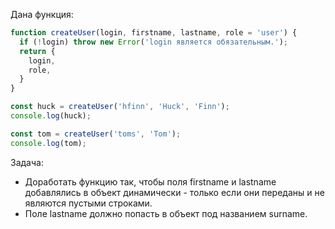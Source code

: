 Дана функция:

```javascript
function createUser(login, firstname, lastname, role = 'user') {
  if (!login) throw new Error('login является обязательным.');
  return {
    login,
    role,
  }
}

const huck = createUser('hfinn', 'Huck', 'Finn');
console.log(huck);

const tom = createUser('toms', 'Tom');
console.log(tom);
```

Задача:

* Доработать функцию так, чтобы поля firstname и lastname добавлялись в объект динамически - только если они переданы и не являются пустыми строками.
* Поле lastname должно попасть в объект под названием surname.